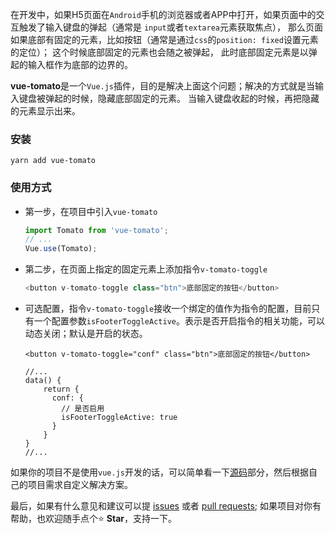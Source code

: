 在开发中，如果H5页面在`Android`手机的浏览器或者APP中打开，如果页面中的交互触发了输入键盘的弹起（通常是 `input`或者`textarea`元素获取焦点）， 那么页面如果底部有固定的元素，比如按钮（通常是通过`css`的`position: fixed`设置元素的定位）； 这个时候底部固定的元素也会随之被弹起， 此时底部固定元素是以弹起的输入框作为底部的边界的。

**vue-tomato**是一个`Vue.js`插件，目的是解决上面这个问题；解决的方式就是当输入键盘被弹起的时候，隐藏底部固定的元素。 当输入键盘收起的时候，再把隐藏的元素显示出来。

### 安装

```
yarn add vue-tomato
```

### 使用方式

+ 第一步，在项目中引入`vue-tomato`
    ```javascript
    import Tomato from 'vue-tomato';
    // ...
    Vue.use(Tomato);
    ```
+ 第二步，在页面上指定的固定元素上添加指令`v-tomato-toggle`
    ```javascript
    <button v-tomato-toggle class="btn">底部固定的按钮</button>
    ```
+ 可选配置，指令`v-tomato-toggle`接收一个绑定的值作为指令的配置，目前只有一个配置参数`isFooterToggleActive`。表示是否开启指令的相关功能，可以动态关闭；默认是开启的状态。
    ```vue
    <button v-tomato-toggle="conf" class="btn">底部固定的按钮</button>
    ```
    ```vue
    //...
    data() {
        return {
          conf: {
            // 是否启用
            isFooterToggleActive: true
          }
        }
    }
    //...
    ```

如果你的项目不是使用`vue.js`开发的话，可以简单看一下[源码](https://github.com/dreamapplehappy/vue-tomato/blob/main/src/main.js)部分，然后根据自己的项目需求自定义解决方案。

最后，如果有什么意见和建议可以提 [issues](https://github.com/dreamapplehappy/vue-tomato/issues) 或者 [pull requests](https://github.com/dreamapplehappy/vue-tomato/pulls); 如果项目对你有帮助，也欢迎随手点个⭐ **Star**，支持一下。
